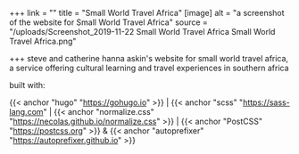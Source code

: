 +++
link = ""
title = "Small World Travel Africa"
[image]
alt = "a screenshot of the website for Small World Travel Africa"
source = "/uploads/Screenshot_2019-11-22 Small World Travel Africa Small World Travel Africa.png"

+++
steve and catherine hanna askin's website for small world travel africa, a service offering cultural learning and travel experiences in southern africa

built with:

{{< anchor "hugo" "https://gohugo.io" >}} | {{< anchor "scss" "https://sass-lang.com" | {{< anchor "normalize.css" "https://necolas.github.io/normalize.css" >}} | {{< anchor "PostCSS" "https://postcss.org" >}}  & {{< anchor "autoprefixer" "https://autoprefixer.github.io" >}}